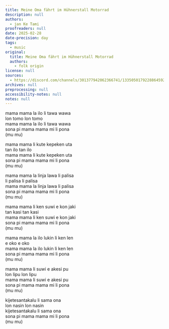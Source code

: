 ```yaml
---
title: Meine Oma fährt im Hühnerstall Motorrad
description: null
authors:
  - jan Ke Tami
proofreaders: null
date: 2025-02-28
date-precision: day
tags:
  - music
original:
  title: Meine Oma fährt im Hühnerstall Motorrad
  authors:
    - folk origin
license: null
sources:
  - https://discord.com/channels/301377942062366741/1335050179228864592/1345043230630219837
archives: null
preprocessing: null
accessibility-notes: null
notes: null
---
```


mama mama la ilo li tawa wawa  \
lon tomo lon tomo  \
mama mama la ilo li tawa wawa  \
sona pi mama mama mi li pona  \
(mu mu)

mama mama li kute kepeken uta  \
tan ilo tan ilo  \
mama mama li kute kepeken uta  \
sona pi mama mama mi li pona  \
(mu mu)

mama mama la linja lawa li palisa  \
li palisa li palisa  \
mama mama la linja lawa li palisa  \
sona pi mama mama mi li pona  \
(mu mu)

mama mama li ken suwi e kon jaki  \
tan kasi tan kasi  \
mama mama li ken suwi e kon jaki  \
sona pi mama mama mi li pona  \
(mu mu)

mama mama la ilo lukin li ken len  \
e oko e oko  \
mama mama la ilo lukin li ken len  \
sona pi mama mama mi li pona  \
(mu mu)

mama mama li suwi e akesi pu  \
lon lipu lon lipu  \
mama mama li suwi e akesi pu  \
sona pi mama mama mi li pona  \
(mu mu)

kijetesantakalu li sama ona  \
lon nasin lon nasin  \
kijetesantakalu li sama ona  \
sona pi mama mama mi li pona  \
(mu mu)
